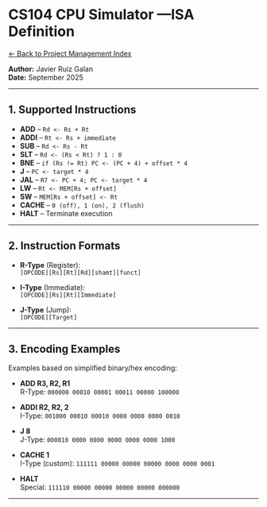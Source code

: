 # CS104 CPU Simulator —ISA Definition

[← Back to Project Management Index](../../README.md)

**Author:** Javier Ruiz Galan  
**Date:** September 2025  

---

## 1. Supported Instructions
- **ADD** – `Rd <- Rs + Rt`
- **ADDI** – `Rt <- Rs + immediate`
- **SUB** – `Rd <- Rs - Rt`
- **SLT** – `Rd <- (Rs < Rt) ? 1 : 0`
- **BNE** – `if (Rs != Rt) PC <- (PC + 4) + offset * 4`
- **J** – `PC <- target * 4`
- **JAL** – `R7 <- PC + 4; PC <- target * 4`
- **LW** – `Rt <- MEM[Rs + offset]`
- **SW** – `MEM[Rs + offset] <- Rt`
- **CACHE** – `0 (off), 1 (on), 2 (flush)`
- **HALT** – Terminate execution

---

## 2. Instruction Formats
- **R-Type** (Register):  
  `[OPCODE][Rs][Rt][Rd][shamt][funct]`

- **I-Type** (Immediate):  
  `[OPCODE][Rs][Rt][Immediate]`

- **J-Type** (Jump):  
  `[OPCODE][Target]`

---

## 3. Encoding Examples
Examples based on simplified binary/hex encoding:

- **ADD R3, R2, R1**  
  R-Type: `000000 00010 00001 00011 00000 100000`

- **ADDI R2, R2, 2**  
  I-Type: `001000 00010 00010 0000 0000 0000 0010`

- **J 8**  
  J-Type: `000010 0000 0000 0000 0000 0000 1000`

- **CACHE 1**  
  I-Type (custom): `111111 00000 00000 00000 0000 0000 0001`

- **HALT**  
  Special: `111110 00000 00000 00000 00000 000000`

---
